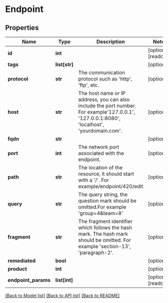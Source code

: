 # Endpoint

## Properties
Name | Type | Description | Notes
------------ | ------------- | ------------- | -------------
**id** | **int** |  | [optional] [readonly] 
**tags** | **list[str]** |  | [optional] 
**protocol** | **str** | The communication protocol such as &#39;http&#39;, &#39;ftp&#39;, etc. | [optional] 
**host** | **str** | The host name or IP address, you can also include the port number. For example&#39;127.0.0.1&#39;, &#39;127.0.0.1:8080&#39;, &#39;localhost&#39;, &#39;yourdomain.com&#39;. | [optional] 
**fqdn** | **str** |  | [optional] 
**port** | **int** | The network port associated with the endpoint. | [optional] 
**path** | **str** | The location of the resource, it should start with a &#39;/&#39;. For example/endpoint/420/edit | [optional] 
**query** | **str** | The query string, the question mark should be omitted.For example &#39;group&#x3D;4&amp;team&#x3D;8&#39; | [optional] 
**fragment** | **str** | The fragment identifier which follows the hash mark. The hash mark should be omitted. For example &#39;section-13&#39;, &#39;paragraph-2&#39;. | [optional] 
**remediated** | **bool** |  | [optional] 
**product** | **int** |  | [optional] 
**endpoint_params** | **list[int]** |  | [optional] [readonly] 

[[Back to Model list]](../README.md#documentation-for-models) [[Back to API list]](../README.md#documentation-for-api-endpoints) [[Back to README]](../README.md)


